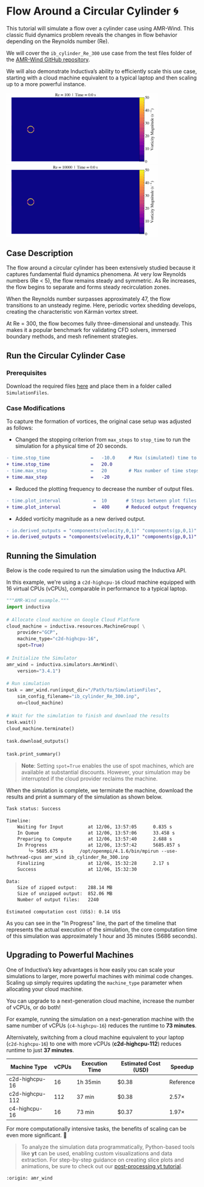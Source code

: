 # Flow Around a Circular Cylinder 🌀
This tutorial will simulate a flow over a cylinder case using AMR-Wind. This classic fluid dynamics problem reveals the changes in flow behavior depending on the Reynolds number (Re).

We will cover the `ib_cylinder_Re_300` use case from the test files folder of the [AMR-Wind GitHub repository](https://github.com/Exawind/amr-wind/tree/main/test/test_files/ib_cylinder_Re_300).

We will also demonstrate Inductiva’s ability to efficiently scale this use case, starting with a cloud 
machine equivalent to a typical laptop and then scaling up to a more powerful instance.

<img src="_static/Re100.gif" alt="Demo Animation" width="400"/>  <img src="_static/Re10000.gif" alt="Demo Animation" width="400"/>

## Case Description
The flow around a circular cylinder has been extensively studied because it captures fundamental fluid dynamics phenomena. At very low Reynolds numbers (Re < 5), the flow remains steady and symmetric. As Re increases, the flow begins to separate and forms steady recirculation zones. 

When the Reynolds number surpasses approximately 47, the flow transitions to an unsteady regime. Here, periodic vortex shedding develops, creating the characteristic von Kármán vortex street.

At Re = 300, the flow becomes fully three-dimensional and unsteady. This makes it a popular benchmark for validating CFD solvers, immersed boundary methods, and mesh refinement strategies.

## Run the Circular Cylinder Case

### Prerequisites
Download the required files [here](https://storage.googleapis.com/inductiva-api-demo-files/flow-cylinder-case.zip) and place them in a folder called `SimulationFiles`. 

### Case Modifications
To capture the formation of vortices, the original case setup was adjusted as follows:

* Changed the stopping criterion from `max_steps` to `stop_time` to run the simulation for a physical time of 20 seconds.

```diff
- time.stop_time               =   -10.0     # Max (simulated) time to evolve
+ time.stop_time               =   20.0 
- time.max_step                =   20        # Max number of time steps
+ time.max_step                =   -20 
```

* Reduced the plotting frequency to decrease the number of output files.

```diff 
- time.plot_interval            =  10       # Steps between plot files
+ time.plot_interval            =  400      # Reduced output frequency to limit file size
```

* Added vorticity magnitude as a new derived output.

```diff 
- io.derived_outputs = "components(velocity,0,1)" "components(gp,0,1)"
+ io.derived_outputs = "components(velocity,0,1)" "components(gp,0,1)" "mag_vorticity"
```

## Running the Simulation
Below is the code required to run the simulation using the Inductiva API.

In this example, we're using a `c2d-highcpu-16` cloud machine equipped with 16 virtual CPUs (vCPUs), comparable 
in performance to a typical laptop.

```python
"""AMR-Wind example."""
import inductiva

# Allocate cloud machine on Google Cloud Platform
cloud_machine = inductiva.resources.MachineGroup( \
    provider="GCP",
    machine_type="c2d-highcpu-16",
    spot=True)

# Initialize the Simulator
amr_wind = inductiva.simulators.AmrWind(\
    version="3.4.1")

# Run simulation
task = amr_wind.run(input_dir="/Path/to/SimulationFiles",
    sim_config_filename="ib_cylinder_Re_300.inp",
    on=cloud_machine)

# Wait for the simulation to finish and download the results
task.wait()
cloud_machine.terminate()

task.download_outputs()

task.print_summary()
```

> **Note**: Setting `spot=True` enables the use of spot machines, which are available at substantial discounts. 
> However, your simulation may be interrupted if the cloud provider reclaims the machine.

When the simulation is complete, we terminate the machine, download the results and print a summary of the simulation as shown below.

```
Task status: Success

Timeline:
	Waiting for Input         at 12/06, 13:57:05      0.835 s
	In Queue                  at 12/06, 13:57:06      33.458 s
	Preparing to Compute      at 12/06, 13:57:40      2.688 s
	In Progress               at 12/06, 13:57:42      5685.857 s
		└> 5685.675 s      /opt/openmpi/4.1.6/bin/mpirun --use-hwthread-cpus amr_wind ib_cylinder_Re_300.inp
	Finalizing                at 12/06, 15:32:28      2.17 s
	Success                   at 12/06, 15:32:30      

Data:
	Size of zipped output:    288.14 MB
	Size of unzipped output:  852.06 MB
	Number of output files:   2240

Estimated computation cost (US$): 0.14 US$
```

As you can see in the "In Progress" line, the part of the timeline that
represents the actual execution of the simulation, 
the core computation time of this simulation was approximately 1 hour and 35 minutes (5686 seconds).

## Upgrading to Powerful Machines
One of Inductiva’s key advantages is how easily you can scale your simulations to larger, more powerful machines with minimal code changes. Scaling up simply requires updating the `machine_type` parameter when allocating your cloud machine.

You can upgrade to a next-generation cloud machine, increase the number of vCPUs, or do both!

For example, running the simulation on a next-generation machine with the same number of vCPUs (`c4-highcpu-16`) reduces the runtime to **73 minutes**.

Alternivately, switching from a cloud machine equivalent to your laptop (`c2d-highcpu-16`) to one with more vCPUs (**c2d-highcpu-112**) reduces runtime to just **37 minutes**.

| Machine Type     | vCPUs | Execution Time | Estimated Cost (USD) | Speedup   |
|------------------|-------|----------------|------------|-----------|
| c2d-highcpu-16   | 16    | 1h 35min       | $0.38      | Reference |
| c2d-highcpu-112  | 112   | 37 min         | $0.38      | 2.57×     |
| c4-highcpu-16    | 16    | 73 min         | $0.37      | 1.97×     |

For more computationally intensive tasks, the benefits of scaling can be even more significant. 🚀

> To analyze the simulation data programmatically, Python-based tools like **yt** can be used, enabling 
custom visualizations and data extraction. For step-by-step guidance on creating slice plots and animations, 
be sure to check out our [post-processing yt tutorial](using-yt).

```{banner_small}
:origin: amr_wind
```